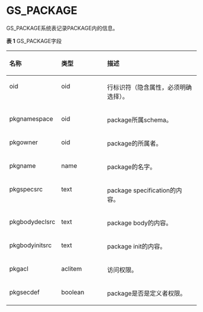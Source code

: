 # GS\_PACKAGE

GS\_PACKAGE系统表记录PACKAGE内的信息。

**表 1**  GS\_PACKAGE字段

<a name="table87711029252"></a>
<table><thead align="left"><tr id="row19771162919518"><th class="cellrowborder" valign="top" width="22.31223122312231%" id="mcps1.2.4.1.1"><p id="p1977111293511"><a name="p1977111293511"></a><a name="p1977111293511"></a>名称</p>
</th>
<th class="cellrowborder" valign="top" width="25.36253625362536%" id="mcps1.2.4.1.2"><p id="p18771229953"><a name="p18771229953"></a><a name="p18771229953"></a>类型</p>
</th>
<th class="cellrowborder" valign="top" width="52.32523252325233%" id="mcps1.2.4.1.3"><p id="p197711229258"><a name="p197711229258"></a><a name="p197711229258"></a>描述</p>
</th>
</tr>
</thead>
<tbody><tr id="row1373110353415"><td class="cellrowborder" valign="top" width="22.31223122312231%" headers="mcps1.2.4.1.1 "><p id="p13731935847"><a name="p13731935847"></a><a name="p13731935847"></a>oid</p>
</td>
<td class="cellrowborder" valign="top" width="25.36253625362536%" headers="mcps1.2.4.1.2 "><p id="p11732735646"><a name="p11732735646"></a><a name="p11732735646"></a>oid</p>
</td>
<td class="cellrowborder" valign="top" width="52.32523252325233%" headers="mcps1.2.4.1.3 "><p id="p273243512414"><a name="p273243512414"></a><a name="p273243512414"></a>行标识符（隐含属性，必须明确选择）。</p>
</td>
</tr>
<tr id="row1377118292512"><td class="cellrowborder" valign="top" width="22.31223122312231%" headers="mcps1.2.4.1.1 "><p id="p117710299515"><a name="p117710299515"></a><a name="p117710299515"></a>pkgnamespace</p>
</td>
<td class="cellrowborder" valign="top" width="25.36253625362536%" headers="mcps1.2.4.1.2 "><p id="p177718296517"><a name="p177718296517"></a><a name="p177718296517"></a>oid</p>
</td>
<td class="cellrowborder" valign="top" width="52.32523252325233%" headers="mcps1.2.4.1.3 "><p id="p1077115291520"><a name="p1077115291520"></a><a name="p1077115291520"></a>package所属schema。</p>
</td>
</tr>
<tr id="row1177172911511"><td class="cellrowborder" valign="top" width="22.31223122312231%" headers="mcps1.2.4.1.1 "><p id="p13771829951"><a name="p13771829951"></a><a name="p13771829951"></a>pkgowner</p>
</td>
<td class="cellrowborder" valign="top" width="25.36253625362536%" headers="mcps1.2.4.1.2 "><p id="p137714291759"><a name="p137714291759"></a><a name="p137714291759"></a>oid</p>
</td>
<td class="cellrowborder" valign="top" width="52.32523252325233%" headers="mcps1.2.4.1.3 "><p id="p1577172917515"><a name="p1577172917515"></a><a name="p1577172917515"></a>package的所属者。</p>
</td>
</tr>
<tr id="row1277112913514"><td class="cellrowborder" valign="top" width="22.31223122312231%" headers="mcps1.2.4.1.1 "><p id="p147712291756"><a name="p147712291756"></a><a name="p147712291756"></a>pkgname</p>
</td>
<td class="cellrowborder" valign="top" width="25.36253625362536%" headers="mcps1.2.4.1.2 "><p id="p57713291553"><a name="p57713291553"></a><a name="p57713291553"></a>name</p>
</td>
<td class="cellrowborder" valign="top" width="52.32523252325233%" headers="mcps1.2.4.1.3 "><p id="p8771829754"><a name="p8771829754"></a><a name="p8771829754"></a>package的名字。</p>
</td>
</tr>
<tr id="row6771729654"><td class="cellrowborder" valign="top" width="22.31223122312231%" headers="mcps1.2.4.1.1 "><p id="p1077111291516"><a name="p1077111291516"></a><a name="p1077111291516"></a>pkgspecsrc</p>
</td>
<td class="cellrowborder" valign="top" width="25.36253625362536%" headers="mcps1.2.4.1.2 "><p id="p15772192916512"><a name="p15772192916512"></a><a name="p15772192916512"></a>text</p>
</td>
<td class="cellrowborder" valign="top" width="52.32523252325233%" headers="mcps1.2.4.1.3 "><p id="p577219298514"><a name="p577219298514"></a><a name="p577219298514"></a>package specification的内容。</p>
</td>
</tr>
<tr id="row207721329253"><td class="cellrowborder" valign="top" width="22.31223122312231%" headers="mcps1.2.4.1.1 "><p id="p57721829656"><a name="p57721829656"></a><a name="p57721829656"></a>pkgbodydeclsrc</p>
</td>
<td class="cellrowborder" valign="top" width="25.36253625362536%" headers="mcps1.2.4.1.2 "><p id="p4772142911511"><a name="p4772142911511"></a><a name="p4772142911511"></a>text</p>
</td>
<td class="cellrowborder" valign="top" width="52.32523252325233%" headers="mcps1.2.4.1.3 "><p id="p1377211297517"><a name="p1377211297517"></a><a name="p1377211297517"></a>package body的内容。</p>
</td>
</tr>
<tr id="row157723291058"><td class="cellrowborder" valign="top" width="22.31223122312231%" headers="mcps1.2.4.1.1 "><p id="p1877213292056"><a name="p1877213292056"></a><a name="p1877213292056"></a>pkgbodyinitsrc</p>
</td>
<td class="cellrowborder" valign="top" width="25.36253625362536%" headers="mcps1.2.4.1.2 "><p id="p157723291155"><a name="p157723291155"></a><a name="p157723291155"></a>text</p>
</td>
<td class="cellrowborder" valign="top" width="52.32523252325233%" headers="mcps1.2.4.1.3 "><p id="p1077252910512"><a name="p1077252910512"></a><a name="p1077252910512"></a>package init的内容。</p>
</td>
</tr>
<tr id="row1077217291059"><td class="cellrowborder" valign="top" width="22.31223122312231%" headers="mcps1.2.4.1.1 "><p id="p47725291355"><a name="p47725291355"></a><a name="p47725291355"></a>pkgacl</p>
</td>
<td class="cellrowborder" valign="top" width="25.36253625362536%" headers="mcps1.2.4.1.2 "><p id="p1772182920513"><a name="p1772182920513"></a><a name="p1772182920513"></a>aclitem</p>
</td>
<td class="cellrowborder" valign="top" width="52.32523252325233%" headers="mcps1.2.4.1.3 "><p id="p17721229655"><a name="p17721229655"></a><a name="p17721229655"></a>访问权限。</p>
</td>
</tr>
    <tr id="row1077217291059"><td class="cellrowborder" valign="top" width="22.31223122312231%" headers="mcps1.2.4.1.1 "><p id="p47725291355"><a name="p47725291355"></a><a name="p47725291355"></a>pkgsecdef</p>
</td>
<td class="cellrowborder" valign="top" width="25.36253625362536%" headers="mcps1.2.4.1.2 "><p id="p1772182920513"><a name="p1772182920513"></a><a name="p1772182920513"></a>boolean</p>
</td>
<td class="cellrowborder" valign="top" width="52.32523252325233%" headers="mcps1.2.4.1.3 "><p id="p17721229655"><a name="p17721229655"></a><a name="p17721229655"></a>package是否是定义者权限。</p>
</td>
</tr>
</tbody>
</table>
